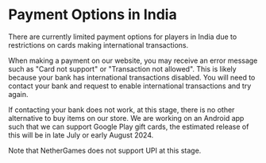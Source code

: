 # Payment Options in India

There are currently limited payment options for players in India due to restrictions on cards making international transactions.

When making a payment on our website, you may receive an error message such as "Card not support" or "Transaction not allowed". This is likely because your bank has international transactions disabled. You will need to contact your bank and request to enable international transactions and try again.

If contacting your bank does not work, at this stage, there is no other alternative to buy items on our store. We are working on an Android app such that we can support Google Play gift cards, the estimated release of this will be in late July or early August 2024.

Note that NetherGames does not support UPI at this stage.

